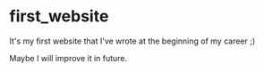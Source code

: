 # first_website

It's my first website that I've wrote at the beginning of my career ;)

Maybe I will improve it in future.
